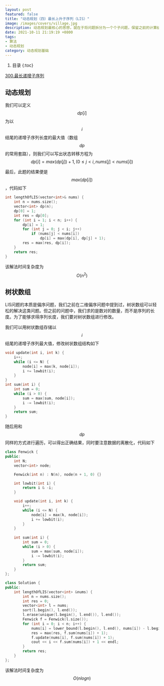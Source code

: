 ```yaml
---
layout: post
featured: false
title: "动态规划（四）最长上升子序列（LIS）"
image: /images/covers/village.jpg
description: 动态规划最核心的思想，就在于将问题拆分为一个个子问题，保留之前的计算结果，以达到减少计算量的效果。
date: 2021-10-11 21:19:19 +0800
tags:
- 算法
- 动态规划
category: 动态规划基础
---
```


1. 目录
{:toc}

[300.最长递增子序列](https://leetcode-cn.com/problems/longest-increasing-subsequence/)

## 动态规划
我们可以定义$$dp[i]$$为以$$i$$结尾的递增子序列长度的最大值（数组$$dp$$的常用套路），则我们可以写出状态转移方程为
$$dp[i]=max(dp[j])+1,(0≤j<i, nums[j]<nums[i])$$

最后，此题的结果便是$$max(dp[i])$$，代码如下

```cpp
int lengthOfLIS(vector<int>& nums) {
    int n = nums.size();
    vector<int> dp(n);
    dp[0] = 1;
    int res = dp[0];
    for (int i = 1; i < n; i++) {
        dp[i] = 1;
        for (int j = 0; j < i; j++)
            if (nums[j] < nums[i])
                dp[i] = max(dp[i], dp[j] + 1);
        res = max(res, dp[i]);
    }
    return res;
}
```
该解法时间复杂度为$$O(n^2)$$

## 树状数组
LIS问题的本质是偏序问题，我们之前在二维偏序问题中提到过，树状数组可以轻松的解决这类问题。但之前的问题中，我们求的是数对的数量，而不是序列的长度。为了能够求得序列长度，我们要对树状数组进行修改。

我们可以用树状数组存储以$$i$$结尾的递增子序列最大值，修改树状数组结构如下

```cpp
void update(int i, int k) {
    i++;
    while (i <= N) {
        node[i] = max(k, node[i]);
        i += lowbit(i);
    }
}
int sum(int i) {
    int sum = 0;
    while (i > 0) {
        sum = max(sum, node[i]);
        i -= lowbit(i);
    }
    return sum;
}
```
随后用和$$dp$$同样的方式进行遍历，可以得出正确结果，同时要注意数据的离散化，代码如下

```cpp
class Fenwick {
public:
    int N;
    vector<int> node;

    Fenwick(int n) : N(n), node(n + 1, 0) {}

    int lowbit(int i) {
        return i & -i;
    }

    void update(int i, int k) {
        i++;
        while (i <= N) {
            node[i] = max(k, node[i]);
            i += lowbit(i);
        }
    }
    
    int sum(int i) {
        int sum = 0;
        while (i > 0) {
            sum = max(sum, node[i]);
            i -= lowbit(i);
        }
        return sum;
    }
};

class Solution {
public:
    int lengthOfLIS(vector<int> &nums) {
        int n = nums.size();
        int res = 0;
        vector<int> l = nums;
        sort(l.begin(), l.end());
        l.erase(unique(l.begin(), l.end()), l.end());
        Fenwick f = Fenwick(l.size());
        for (int i = 0; i < n; i++) {
            nums[i] = lower_bound(l.begin(), l.end(), nums[i]) - l.begin();
            res = max(res, f.sum(nums[i]) + 1);
            f.update(nums[i], f.sum(nums[i]) + 1);
            cout << i << f.sum(nums[i]) + 1 << endl;
        }
        return res;
    }
};
```
该解法时间复杂度为$$O(nlogn)$$
